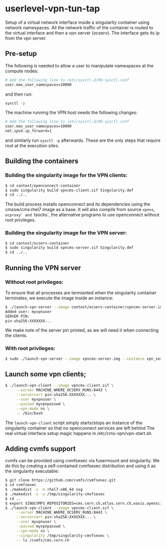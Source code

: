 # userlevel-vpn-tun-tap

Setup of a virtual network interface inside a singularity container using
network namespaces. All the network traffic of the container is routed to the
virtual interface and then a vpn server (ocserv). The interface gets its ip
from the vpn server.

## Pre-setup

The following is needed to allow a user to manipulate namespaces at the compute nodes:

```sh
# Add the following line to /etc/sysctl.d/99-sysctl.conf
user.max_user_namespaces=10000
```

and then run:

```sh
sysctl -p
```

The machine running the VPN host needs the following changes:

```sh
# Add the following line to /etc/sysctl.d/99-sysctl.conf
user.max_user_namespaces=10000
net.ipv4.ip_forward=1
```

and similarly run `sysctl -p` afterwards. These are the only steps that require
root at the execution sites.


## Building the containers

### Building the singularity image for the VPN clients:

```sh
$ cd context/openconnect-container
$ sudo singularity build vpncms-client.sif Singularity.def
$ cd ../..
```

The build process installs openconnect and its dependencies using the
cmssw/cms:rhel7 image as a base. It will also compile from source `vpnns`,
`ocproxy' and `tsocks`, the alternative programs to use openconnect without
root privileges.

### Building the singularity image for the VPN server:

```sh
$ cd context/ocserv-container
$ sudo singularity build vpncms-server.sif Singularity.def
$ cd ../..
```

## Running the VPN server

### Without root privileges: 

To ensure that all processes are termianted when the singularity container
terminates, we execute the image inside an instance:

```sh
$ ./launch-vpn-server --image context/ocserv-container/vpncms-server.img --instance vpn_server --add-user myvpnuser:myvpnpasswd --port 8443
Added user: myvpnuser
SERVER PIN:
pin-sha256:XXXXXXX...
```

We make note of the server pin printed, as we will need it when connecting the clients.


### With root privileges: 

```sh
$ sudo ./launch-vpn-server --image vpncms-server.img --instance vpn_server --add-user myvpnuser:myvpnpasswd --port 8443 --privileged
```


## Launch some vpn clients;
```sh
$ ./launch-vpn-client --image vpncms-client.sif \
     --server MACHINE_WHERE_OCSERV_RUNS:8443 \
     --servercert pin-sha256:XXXXXXX... \
     --user myvpnuser \
     --passwd myvpnpasswd \
     --vpn-mode ns \
     -- /bin/bash
```

The `launch-vpn-client` script simply starts/stops an instance of the singularity
container so that no openconnect services are left behind The real virtual interface
setup magic happens in /etc/cms-vpn/vpn-start.sh.

## Adding cvmfs support

cvmfs can be provided using cvmfsexec via fusermount and singularity. We do
this by creating a self-contained cvmfsexec distribution and using it as the
singularity executable:

```sh
$ git clone https://github.com/cvmfs/cvmfsexec.git
$ cd cvmfsexec
$ ./makedist -s -m rhel7-x86_64 osg
$ ./makedist -s -o /tmp/singularity-cmvfsexec
$ cd ..
$ export SINGCVMFS_REPOSITORIES=cms.cern.ch,atlas.cern.ch,oasis.opensciencegrid.org
$ ./launch-vpn-client --image vpncms-client.sif \
     --server MACHINE_WHERE_OCSERV_RUNS:8443 \
     --servercert pin-sha256:XXXXXXX... \
     --user myvpnuser \
     --passwd myvpnpasswd \
     --vpn-mode ns \
     --singularity /tmp/singularity-cmvfsexec \
     -- ls /cvmfs/cms.cern.ch
```

